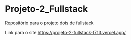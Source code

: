 # Projeto-2_Fullstack
 Repositório para o projeto dois de fullstack

Link para o site
https://projeto-2-fullstack-t713.vercel.app/
